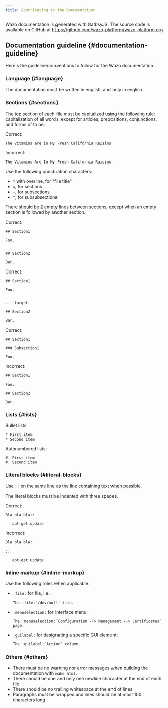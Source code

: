 ```yaml
---
title: Contributing to the Documentation
---
```


Wazo documentation is generated with GatbsyJS. The source code is
available on GitHub at <https://github.com/wazo-platform/wazo-platform.org>

## Documentation guideline {#documentation-guideline}

Here\'s the guideline/conventions to follow for the Wazo documentation.

### Language {#language}

The documentation must be written in english, and only in english.

### Sections {#sections}

The top section of each file must be capitalized using the following
rule: capitalization of all words, except for articles, prepositions,
conjunctions, and forms of to be.

Correct:

    The Vitamins are in My Fresh California Raisins

Incorrect:

    The Vitamins Are In My Fresh California Raisins

Use the following punctuation characters:

-   `*` with overline, for \"file title\"
-   `=`, for sections
-   `-`, for subsections
-   `^`, for subsubsections

There should be 2 empty lines between sections, except when an empty
section is followed by another section.

Correct:

    ## Section1

    Foo.


    ## Section2

    Bar.

Correct:

    ## Section1

    Foo.


    .. _target:

    ## Section2

    Bar.

Correct:

    ## Section1

    ### Subsection1

    Foo.

Incorrect:

    ## Section1

    Foo.

    ## Section2

    Bar.

### Lists {#lists}

Bullet lists:

    * First item
    * Second item

Autonumbered lists:

    #. First item
    #. Second item

### Literal blocks {#literal-blocks}

Use `::` on the same line as the line containing text when possible.

The literal blocks must be indented with three spaces.

Correct:

    Bla bla bla::

       apt-get update

Incorrect:

    Bla bla bla:

    ::

       apt-get update

### Inline markup {#inline-markup}

Use the following roles when applicable:

-   `:file:` for file, i.e.:

        The :file:`/dev/null` file.

-   `:menuselection:` for interface menu:

        The :menuselection:`Configuration --> Management --> Certificates` page.

-   `:guilabel:` for designating a specific GUI element:

        The :guilabel:`Action` column.

### Others {#others}

-   There must be no warning nor error messages when building the
    documentation with `make html`.
-   There should be one and only one newline character at the end of
    each file
-   There should be no trailing whitespace at the end of lines
-   Paragraphs must be wrapped and lines should be at most 100
    characters long

[^1]: `easy_install` can be found in the debian package
    python-setuptools : `sudo apt-get install python-setuptools`
